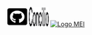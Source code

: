 

<picture>
  <source media="(min-width: 600px)" srcset="/images/Logo_Github.png" />
  <a href="https://github.com/MediaComem/museumXTD" title="Lien vers le repo github"><img alt="Logo github" src="/images/Logo_Github.png" width="45" height="45"></a>
</picture>

<picture>
  <source media="(min-width: 600px)" srcset="/images/Logo-Concilio.svg" />
  <a href="https://www.concilioltd.com/" title="concilioltd.com"><img alt="Logo Concilio" src="/images/Logo-Concilio.svg" width="45" height="45"></a>
</picture>

<picture>
  <source media="(min-width: 600px)" srcset="/images/Logo_HEIG-VD_MEI.svg" />
  <a href="https://heig-vd.ch/rad/instituts/mei/" title="MEI HEIG-VD"><img alt="Logo MEI" src="https://heig-vd.ch/rad/instituts/mei/" width="45" height="45"></a>
</picture>